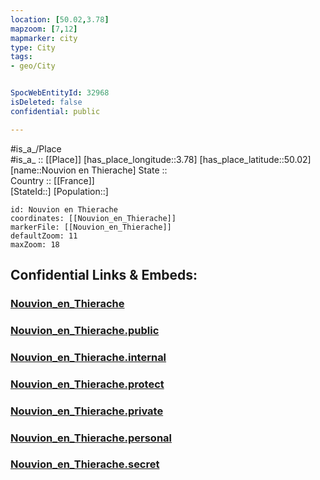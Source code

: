```yaml
---
location: [50.02,3.78] 
mapzoom: [7,12] 
mapmarker: city 
type: City
tags:
- geo/City


SpocWebEntityId: 32968
isDeleted: false
confidential: public

---
```

#is_a_/Place  
#is_a_ :: [[Place]] 
[has_place_longitude::3.78] 
[has_place_latitude::50.02] 
[name::Nouvion en Thierache] 
State ::  
Country :: [[France]]  
[StateId::] 
[Population::] 



```leaflet
id: Nouvion en Thierache
coordinates: [[Nouvion_en_Thierache]] 
markerFile: [[Nouvion_en_Thierache]] 
defaultZoom: 11 
maxZoom: 18
```


## Confidential Links & Embeds: 

### [Nouvion_en_Thierache](/_Standards/Earth/Continent/Europe/Europe~West/France/regions~France/Hauts-de-France/departments~Hauts-de-France/Aisne/communes~Aisne/Vervins/cities~Vervins/Nouvion_en_Thierache.md) 

### [Nouvion_en_Thierache.public](/_public/Earth/Continent/Europe/Europe~West/France/regions~France/Hauts-de-France/departments~Hauts-de-France/Aisne/communes~Aisne/Vervins/cities~Vervins/Nouvion_en_Thierache.public.md) 

### [Nouvion_en_Thierache.internal](/_internal/Earth/Continent/Europe/Europe~West/France/regions~France/Hauts-de-France/departments~Hauts-de-France/Aisne/communes~Aisne/Vervins/cities~Vervins/Nouvion_en_Thierache.internal.md) 

### [Nouvion_en_Thierache.protect](/_protect/Earth/Continent/Europe/Europe~West/France/regions~France/Hauts-de-France/departments~Hauts-de-France/Aisne/communes~Aisne/Vervins/cities~Vervins/Nouvion_en_Thierache.protect.md) 

### [Nouvion_en_Thierache.private](/_private/Earth/Continent/Europe/Europe~West/France/regions~France/Hauts-de-France/departments~Hauts-de-France/Aisne/communes~Aisne/Vervins/cities~Vervins/Nouvion_en_Thierache.private.md) 

### [Nouvion_en_Thierache.personal](/_personal/Earth/Continent/Europe/Europe~West/France/regions~France/Hauts-de-France/departments~Hauts-de-France/Aisne/communes~Aisne/Vervins/cities~Vervins/Nouvion_en_Thierache.personal.md) 

### [Nouvion_en_Thierache.secret](/_secret/Earth/Continent/Europe/Europe~West/France/regions~France/Hauts-de-France/departments~Hauts-de-France/Aisne/communes~Aisne/Vervins/cities~Vervins/Nouvion_en_Thierache.secret.md)

